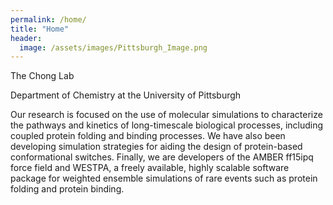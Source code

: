 ```yaml
---
permalink: /home/
title: "Home"
header:
  image: /assets/images/Pittsburgh_Image.png
---
```


The Chong Lab

Department of Chemistry at the University of Pittsburgh

Our research is focused on the use of molecular simulations to characterize the pathways and kinetics of long-timescale biological processes, including coupled protein folding and binding processes. We have also been developing simulation strategies for aiding the design of protein-based conformational switches. Finally, we are developers of the AMBER ff15ipq force field and WESTPA, a freely available, highly scalable software package for weighted ensemble simulations of rare events such as protein folding and protein binding.

